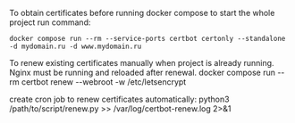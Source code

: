 To obtain certificates before running docker compose to start the whole project run command:

```
docker compose run --rm --service-ports certbot certonly --standalone -d mydomain.ru -d www.mydomain.ru
```

To renew existing certificates manually when project is already running. Nginx must be running and reloaded after renewal.
docker compose run --rm certbot renew --webroot -w /etc/letsencrypt

create cron job to renew certificates automatically:
python3 /path/to/script/renew.py >> /var/log/certbot-renew.log 2>&1